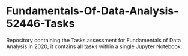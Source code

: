 # Fundamentals-Of-Data-Analysis-52446-Tasks
Repository containing the Tasks assessment for Fundamentals of Data Analysis in 2020, it contains all tasks within a single Jupyter Notebook.
